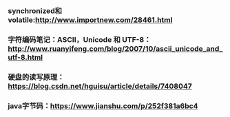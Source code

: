 
### synchronized和volatile:http://www.importnew.com/28461.html

### 字符编码笔记：ASCII，Unicode 和 UTF-8：http://www.ruanyifeng.com/blog/2007/10/ascii_unicode_and_utf-8.html

### 硬盘的读写原理：https://blog.csdn.net/hguisu/article/details/7408047

### java字节码：https://www.jianshu.com/p/252f381a6bc4